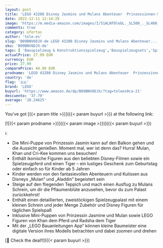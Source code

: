 ```yaml
---
layout: post
title: 'LEGO 43208 Disney Jasmins und Mulans Abenteuer  Prinzessinnen-Spielzeug zum Bauen mit Mini-Puppen  Pferde- und Tigerfiguren  Spielzeug  Disney Figuren'
date: 2022-12-11 12:14:29
image: 'https://m.media-amazon.com/images/I/51ALNfOlebL._SL500_._SL400_.jpg'
comments: true
category: ofertas
author: 'tole.es'
slug: 'B09BNV6DJX-de LEGO 43208 Disney Jasmins und Mulans Abenteuer...'
sku: 'B09BNV6DJX-de'
tags: [ 'Bauspielzeug & Konstruktionsspielzeug','Bauspielzeugsets','Spielzeug','lego','🇩🇪', ]
actualPrice: 27.99 EUR
currency: EUR
price: 27.99
comparePrice: 44.99 EUR
prodname: 'LEGO 43208 Disney Jasmins und Mulans Abenteuer  Prinzessinnen-Spielzeug zum Bauen mit Mini-Puppen  Pferde- und Tigerfiguren  Spielzeug  Disney Figuren'
country: 'de'
flag: '🇩🇪'
brand: 'LEGO'
buyurl: 'https://www.amazon.de/dp/B09BNV6DJX/?tag=tolees0ca-21'
descuento: '37.79'
average: '28.24625'
---
```


You've got [{{< param title >}}]({{< param buyurl >}}) at the following link:

[![{{< param prodname >}}]({{< param image >}})]({{< param buyurl >}})

ℹ️:

- Die Mini-Puppe von Prinzessin Jasmin kann auf den Balkon gehen und die Aussicht genießen. Moment mal, wer ist denn das? Hurra! Mulan, Khan und Cri-Kee kommen uns besuchen!
- Enthält ikonische Figuren aus den beliebten Disney-Filmen sowie ein Spielzeugpferd und einen Tiger – ein lustiges Geschenk zum Geburtstag oder einfach so für Kinder ab 5 Jahren
- Kinder werden von den fantasievollen Abenteuern und Kulissen aus Disneys „Mulan“ und „Aladdin“ begeistert sein
- Steige auf den fliegenden Teppich und mach einen Ausflug zu Mulans Schrein, um dir die Pflaumenblüte anzusehen, bevor du zum Palast zurückkehrst!
- Enthält einen detaillierten, zweistöckigen Spielzeugpalast mit einem kleinen Schrein und jeder Menge Zubehör und Disney Figuren für täglichen Spielspaß
- Inklusive Mini-Puppen von Prinzessin Jasmine und Mulan sowie LEGO Figuren von Khan dem Pferd und Radsha dem Tiger
- Mit der „LEGO Bauanleitungen App“ können kleine Baumeister eine digitale Version ihres Modells betrachten und dabei zoomen und drehen

[🛒 Check the deal!!]({{< param buyurl >}})
